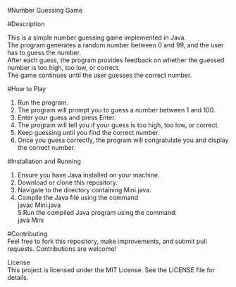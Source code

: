 #Number Guessing Game <br>

#Description<br>

This is a simple number guessing game implemented in Java.<br> The program generates a random number between 0 and 99, and the user has to guess the number. <br>After each guess, the program provides feedback on whether the guessed number is too high, too low, or correct. <br>The game continues until the user guesses the correct number.

#How to Play<br>

1. Run the program.<br>
2. The program will prompt you to guess a number between 1 and 100.<br>
3. Enter your guess and press Enter.<br>
4. The program will tell you if your guess is too high, too low, or correct.<br>
5. Keep guessing until you find the correct number.<br>
6. Once you guess correctly, the program will congratulate you and display the correct number.<br>


#Installation and Running<br>

1. Ensure you have Java installed on your machine.<br>
2. Download or clone this repository.<br>
3. Navigate to the directory containing Mini.java.<br>
4. Compile the Java file using the command<br>
   javac Mini.java<br>
5.Run the compiled Java program using the command:<br>
  java Mini<br>

#Contributing<br>
Feel free to fork this repository, make improvements, and submit pull requests. Contributions are welcome!<br>

License<br>
This project is licensed under the MIT License. See the LICENSE file for details.<br>




